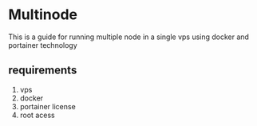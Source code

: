 # Multinode
This is a guide for running multiple node in a single vps using docker and portainer technology 


## requirements 
1. vps 
2. docker 
3. portainer license 
4. root acess